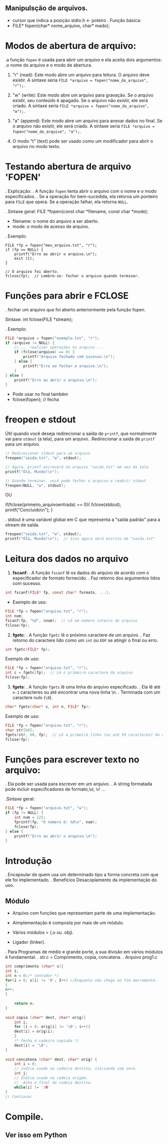 ## Manipulsção de arquivos.
- cursor que indica a posição stdio.h <- poteiro
. Função básica: 
- FILE* fopen(char* nome_arquivo, char* mado);

# Modos de abertura de arquivo:
.a função `fopen` é usada para abrir um arquivo e ela aceita dois argumentos:
.o nome do arquivo e o modo de abertura.

1. "r" (read): Este modo abre um arquivo para leitura. O arquivo deve existir. A sintaxe seria `FILE *arquivo = fopen("nome_do_arquivo", "r");`.

2. "w" (write): Este modo abre um arquivo para gravação. Se o arquivo existir, seu conteúdo é apagado. Se o arquivo não existir, ele será criado. A sintaxe seria `FILE *arquivo = fopen("nome_do_arquivo", "w");`.

3. "a" (append): Este modo abre um arquivo para anexar dados no final. Se o arquivo não existir, ele será criado. A sintaxe seria `FILE *arquivo = fopen("nome_do_arquivo", "a");`.

4. O modo "t" (text) pode ser usado como um modificador para abrir o arquivo no modo texto.


# Testando abertura de arquivo 'FOPEN'
. Explicação:
.  A função `fopen` tenta abrir o arquivo com o nome e o modo especificados. 
.  Se a operação for bem-sucedida, ela retorna um ponteiro para  `FILE` que opera. Se a operação falhar, ela retorna `NULL`.

. Sintaxe geral:
FILE *fopen(const char *filename, const char *mode);

- filename: o nome do arquivo a ser aberto.
- mode: o modo de acesso de arquivo.

. Exemplo:
```
FILE *fp = fopen("meu_arquivo.txt", "r");
if (fp == NULL) {
    printf("Erro ao abrir o arquivo.\n");
    exit (1);
}

// O arquivo foi aberto.
fclose(fp);  // Lembre-se: fechar o arquivo quando terminar.
```

# Funções para abrir e FCLOSE
. fechar um arquivo que foi aberto anteriormente pela função fopen. 

Sintaxe:
int fclose(FILE *stream);

. Exemplo:
```c
FILE *arquivo = fopen("exemplo.txt", "r");
if (arquivo != NULL) {
    // ... realizar operações no arquivo ...
    if (fclose(arquivo) == 0) {
        printf("Arquivo fechado com sucesso.\n");
    } else {
        printf("Erro ao fechar o arquivo.\n");
    }
} else {
    printf("Erro ao abrir o arquivo.\n");
}
```
- Pode usar no final também
- fclose(fopen); // fecha

# freopen e stdout
Útil quando você deseja redirecionar a saída de `printf`, que normalmente vai para `stdout` (a tela), para um arquivo.
.Redirecionar a saída de `printf` para um arquivo.

```c
// Redirecionar stdout para um arquivo
freopen("saida.txt", "w", stdout);

// Agora, printf escreverá no arquivo "saida.txt" em vez da tela
printf("Olá, Mundo!\n");

// Quando terminar, você pode fechar o arquivo e reabrir stdout
freopen(NULL, "w", stdout);
```
OU 

if(fclose(primeiro_arquivoentrada) == 0){
         fclose(stdout);
        printf("Concluido\n");
    }

. stdout é uma variável global em C que representa a "saída padrão" para a stream de saída.
```c
freopen("saida.txt", "w", stdout);
printf("Olá, Mundo!\n");  // Isso agora será escrito em "saida.txt"
```

# Leitura dos dados no arquivo


1. **fscanf**: 
. A função `fscanf` lê os dados do arquivo de acordo com o especificador de formato fornecido. 
. Faz retorno dos argumentos lidos com sucesso.

```c
int fscanf(FILE* fp, const char* formato, ...);
```

- Exemplo de uso:
```c
FILE *fp = fopen("arquivo.txt", "r");
int num;
fscanf(fp, "%d", &num);  // Lê um número inteiro do arquivo
fclose(fp);
```

2. **fgetc**:
.  A função `fgetc` lê o próximo caractere de um arquivo.
. Faz retorno do caractere lido como um `int` ou `EOF` se atingir o final ou erro.

```c
int fgetc(FILE* fp);
```
Exemplo de uso:
```c
FILE *fp = fopen("arquivo.txt", "r");
int c = fgetc(fp);  // Lê o primeiro caractere do arquivo
fclose(fp);
```

3. **fgets**: 
. A função `fgets` lê uma linha do arquivo especificado. 
. Ela lê até `n-1` caracteres ou até encontrar uma nova linha \n.
. Terminada com um caractere nulo (`\0`).

```c
char* fgets(char* s, int n, FILE* fp);
```
Exemplo de uso:
```c
FILE *fp = fopen("arquivo.txt", "r");
char str[60];
fgets(str, 60, fp);  // Lê a primeira linha (ou até 59 caracteres) do arquivo
fclose(fp);
```

# Funções para escrever texto no arquivo:
.  Ela pode ser usada para escrever em um arquivo.
.  A string formatada pode incluir especificadores de formato,`%d`, `%f` ... 

.Sintaxe geral:
```c
FILE *fp = fopen("arquivo.txt", "w");
if (fp != NULL) {
    int num = 123;
    fprintf(fp, "O número é: %d\n", num);
    fclose(fp);
} else {
    printf("Erro ao abrir o arquivo.\n");
}
```
# Introdução
. Encapsular de quem usa um determinado tipo a forma concreta
  com que ele foi implementado.
. Benefícios Desacoplamento da implementação do uso.

## Módulo 
- Arquivo com funções que representam parte de uma implementação.
-  Aimplementação é composta por mais de um módulo.

- Vários módulos = (.o ou .obj).
- Ligador (linker).

. Para Programas de médio e grande porte, a sua divisão em vários módulos é fundamental.
. str.c = Comprimento, copia, concatena. 
. Arquivo prog1.c
``` c
int comprimento (char* s){
int i;
int n = 0;/* contador */
for(i = 0; s[i] != '0'; I++) //Enquanto não chega ao fim emcremente.
{
n++;
}
 
    return n;
}
 
void copia (char* dest, char* orig){
    int i;
    for (i = 0; orig[i] != '\0'; i++){
    dest[i] = orig[i];
    }
    /* fecha a cadeira copiada */
    dest[i] = '\0';
}
 
void concatena (char* dest, char* orig) {
    int i = 0;
    // índice usado na cadeira destino, iniciando com zero.
    int j; 
    // Índice usado na cadeia origem.
    //  Acha o final da cadeia destino.
    while[i] != '/0'
}
// Continuar
 ```


# Compile.





## Ver isso  em Python






